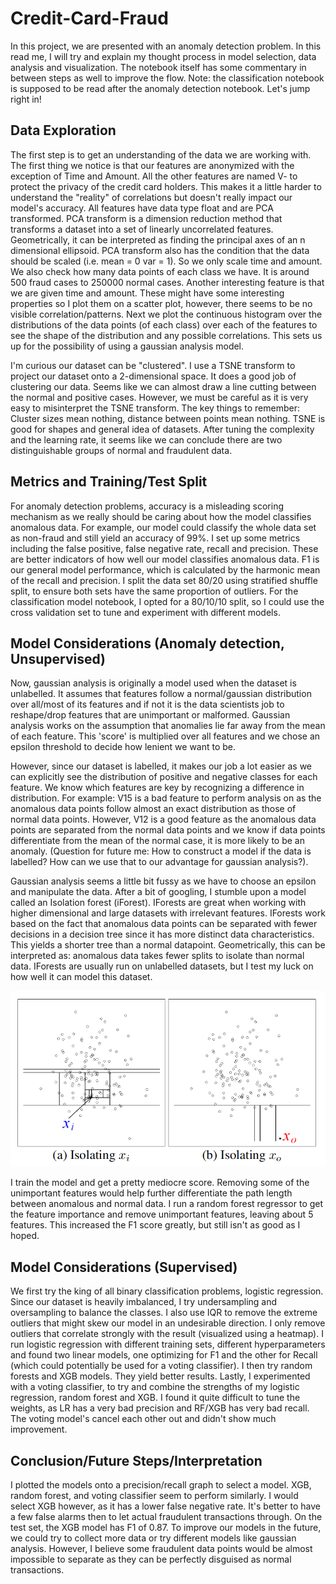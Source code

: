 # Credit-Card-Fraud
In this project, we are presented with an anomaly detection problem. In this read me, I will try and explain my thought process in model selection, data analysis and visualization. The notebook itself has some commentary in between steps as well to improve the flow. Note: the classification notebook is supposed to be read after the anomaly detection notebook. Let's jump right in!

## Data Exploration
The first step is to get an understanding of the data we are working with.
The first thing we notice is that our features are anonymized with the exception of Time and Amount. All the other features are named V- to protect the privacy of the credit card holders. This makes it a little harder to understand the "reality" of correlations but doesn't really impact our model's accuracy. All features have data type float and are PCA transformed. PCA transform is a dimension reduction method that transforms a dataset into a set of linearly uncorrelated features. Geometrically, it can be interpreted as finding the principal axes of an n dimensional ellipsoid. PCA transform also has the condition that the data should be scaled (i.e. mean = 0 var = 1). So we only scale time and amount.
We also check how many data points of each class we have. It is around 500 fraud cases to 250000 normal cases.
Another interesting feature is that we are given time and amount. These might have some interesting properties so I plot them on a scatter plot, however, there seems to be no visible correlation/patterns.
Next we plot the continuous histogram over the distributions of the data points (of each class) over each of the features to see the shape of the distribution and any possible correlations. This sets us up for the possibility of using a gaussian analysis model.

I'm curious our dataset can be "clustered". I use a TSNE transform to project our dataset onto a 2-dimensional space. It does a good job of clustering our data. Seems like we can almost draw a line cutting between the normal and positive cases. However, we must be careful as it is very easy to misinterpret the TSNE transform. The key things to remember: Cluster sizes mean nothing, distance between points mean nothing. TSNE is good for shapes and general idea of datasets. After tuning the complexity and the learning rate, it seems like we can conclude there are two distinguishable groups of normal and fraudulent data.

## Metrics and Training/Test Split
For anomaly detection problems, accuracy is a misleading scoring mechanism as we really should be caring about how the model classifies anomalous data. For example, our model could classify the whole data set as non-fraud and still yield an accuracy of 99%. I set up some metrics including the false positive, false negative rate, recall and precision. These are better indicators of how well our model classifies anomalous data. F1 is our general model performance, which is calculated by the harmonic mean of the recall and precision. I split the data set 80/20 using stratified shuffle split, to ensure both sets have the same proportion of outliers. For the classification model notebook, I opted for a 80/10/10 split, so I could use the cross validation set to tune and experiment with different models.

## Model Considerations (Anomaly detection, Unsupervised)
Now, gaussian analysis is originally a model used when the dataset is unlabelled. It assumes that features follow a normal/gaussian distribution over all/most of its features and if not it is the data scientists job to reshape/drop features that are unimportant or malformed. Gaussian analysis works on the assumption that anomalies lie far away from the mean of each feature. This 'score' is multiplied over all features and we chose an epsilon threshold to decide how lenient we want to be.

However, since our dataset is labelled, it makes our job a lot easier as we can explicitly see the distribution of positive and negative classes for each feature. We know which features are key by recognizing a difference in distribution. For example:
V15 is a bad feature to perform analysis on as the anomalous data points follow almost an exact distribution as those of normal data points. However, V12 is a good feature as the anomalous data points are separated from the normal data points and we know if data points differentiate from the mean of the normal case, it is more likely to be an anomaly. (Question for future me: How to construct a model if the data is labelled? How can we use that to our advantage for gaussian analysis?).

Gaussian analysis seems a little bit fussy as we have to choose an epsilon and manipulate the data. After a bit of googling, I stumble upon a model called an Isolation forest (iForest). IForests are great when working with higher dimensional and large datasets with irrelevant features. IForests work based on the fact that anomalous data points can be separated with fewer decisions in a decision tree since it has more distinct data characteristics. This yields a shorter tree than a normal datapoint. Geometrically, this can be interpreted as: anomalous data takes fewer splits to isolate than normal data.  IForests are usually run on unlabelled datasets, but I test my luck on how well it can model this dataset.

<div style="text-align: center"><img src="images/iForest.png" alt="iForest" width="600"/></div>

I train the model and get a pretty mediocre score. Removing some of the unimportant features would help further differentiate the path length between anomalous and normal data. I run a random forest regressor to get the feature importance and remove unimportant features, leaving about 5 features. This increased the F1 score greatly, but still isn't as good as I hoped.

## Model Considerations (Supervised)
We first try the king of all binary classification problems, logistic regression. Since our dataset is heavily imbalanced, I try undersampling and oversampling to balance the classes. I also use IQR to remove the extreme outliers that might skew our model in an undesirable direction. I only remove outliers that correlate strongly with the result (visualized using a heatmap). I run logistic regression with different training sets, different hyperparameters and found two linear models, one optimizing for F1 and the other for Recall (which could potentially be used for a voting classifier). I then try random forests and XGB models. They yield better results. Lastly, I experimented with a voting classifier, to try and combine the strengths of my logistic regression, random forest and XGB. I found it quite difficult to tune the weights, as LR has a very bad precision and RF/XGB has very bad recall. The voting model's cancel each other out and didn't show much improvement.

## Conclusion/Future Steps/Interpretation
I plotted the models onto a precision/recall graph to select a model. XGB, random forest, and voting classifier seem to perform similarly. I would select XGB however, as it has a lower false negative rate. It's better to have a few false alarms then to let actual fraudulent transactions through. On the test set, the XGB model has F1 of 0.87.
To improve our models in the future, we could try to collect more data or try different models like gaussian analysis. However, I believe some fraudulent data points would be almost impossible to separate as they can be perfectly disguised as normal transactions.

